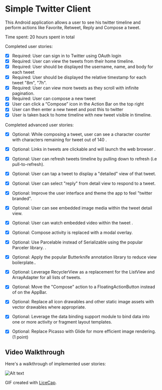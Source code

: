 # Simple Twitter Client

This Android application allows a user to see his twitter timeline and perform actions like Favorite, Retweet, Reply and Compose a tweet. 

Time spent: 20 hours spent in total

Completed user stories:

 * [x] Required: User can sign in to Twitter using OAuth login
 * [x] Required: User can view the tweets from their home timeline.
 * [x] Required: User should be displayed the username, name, and body for each tweet 
 * [x] Required: User should be displayed the relative timestamp for each tweet "8m", "7h".
 * [x] Required: User can view more tweets as they scroll with infinite pagination.
 * [x] Required: User can compose a new tweet
 * [x] User can click a “Compose” icon in the Action Bar on the top right
 * [x] User can then enter a new tweet and post this to twitter
 * [x] User is taken back to home timeline with new tweet visible in timeline.
 
Completed advanced user stories:

 * [x] Optional: While composing a tweet, user can see a character counter with characters remaining for tweet out of 140 .
 * [x] Optional: Links in tweets are clickable and will launch the web browser .
 * [x] Optional: User can refresh tweets timeline by pulling down to refresh (i.e pull-to-refresh).
 * [x] Optional: User can tap a tweet to display a "detailed" view of that tweet.
 * [x] Optional: User can select "reply" from detail view to respond to a tweet.
 * [x] Optional: Improve the user interface and theme the app to feel "twitter branded".
 * [x] Optional: User can see embedded image media within the tweet detail view.
 * [x] Optional: User can watch embedded video within the tweet .
 * [x] Optional: Compose activity is replaced with a modal overlay. 
 * [x] Optional: Use Parcelable instead of Serializable using the popular Parceler library. .
 * [x] Optional: Apply the popular Butterknife annotation library to reduce view boilerplate..
 * [x] Optional: Leverage RecyclerView as a replacement for the ListView and ArrayAdapter for all lists of tweets.
 * [x] Optional: Move the "Compose" action to a FloatingActionButton instead of on the AppBar. 
 * [x] Optional: Replace all icon drawables and other static image assets with vector drawables where appropriate.
 * [x] Optional: Leverage the data binding support module to bind data into one or more activity or fragment layout templates.
 * [x] Optional: Replace Picasso with Glide for more efficient image rendering. (1 point)



## Video Walkthrough

Here's a walkthrough of implemented user stories:

![Alt text](twitter_timeline.gif?raw=true "Twitter Client")

GIF created with [LiceCap](http://www.cockos.com/licecap/).